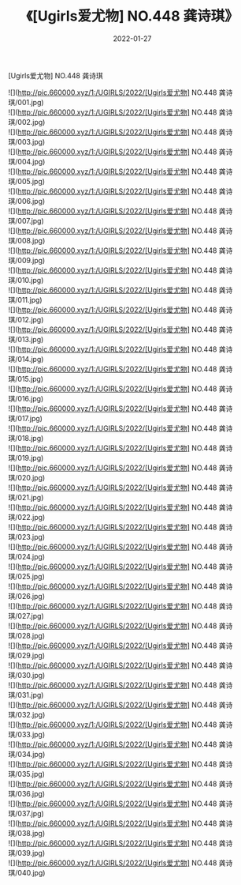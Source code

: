 ﻿---
layout: post
title:  《[Ugirls爱尤物] NO.448 龚诗琪》
date:   2022-01-27
img: http://pic.660000.xyz/1:/UGIRLS/2022/[Ugirls爱尤物] NO.448 龚诗琪/000.jpg
categories: [美女, 清纯, 唯美]
---

[Ugirls爱尤物] NO.448 龚诗琪

 ![](http://pic.660000.xyz/1:/UGIRLS/2022/[Ugirls爱尤物] NO.448 龚诗琪/001.jpg) <br>![](http://pic.660000.xyz/1:/UGIRLS/2022/[Ugirls爱尤物] NO.448 龚诗琪/002.jpg) <br>![](http://pic.660000.xyz/1:/UGIRLS/2022/[Ugirls爱尤物] NO.448 龚诗琪/003.jpg) <br>![](http://pic.660000.xyz/1:/UGIRLS/2022/[Ugirls爱尤物] NO.448 龚诗琪/004.jpg) <br>![](http://pic.660000.xyz/1:/UGIRLS/2022/[Ugirls爱尤物] NO.448 龚诗琪/005.jpg) <br>![](http://pic.660000.xyz/1:/UGIRLS/2022/[Ugirls爱尤物] NO.448 龚诗琪/006.jpg) <br>![](http://pic.660000.xyz/1:/UGIRLS/2022/[Ugirls爱尤物] NO.448 龚诗琪/007.jpg) <br>![](http://pic.660000.xyz/1:/UGIRLS/2022/[Ugirls爱尤物] NO.448 龚诗琪/008.jpg) <br>![](http://pic.660000.xyz/1:/UGIRLS/2022/[Ugirls爱尤物] NO.448 龚诗琪/009.jpg) <br>![](http://pic.660000.xyz/1:/UGIRLS/2022/[Ugirls爱尤物] NO.448 龚诗琪/010.jpg) <br>![](http://pic.660000.xyz/1:/UGIRLS/2022/[Ugirls爱尤物] NO.448 龚诗琪/011.jpg) <br>![](http://pic.660000.xyz/1:/UGIRLS/2022/[Ugirls爱尤物] NO.448 龚诗琪/012.jpg) <br>![](http://pic.660000.xyz/1:/UGIRLS/2022/[Ugirls爱尤物] NO.448 龚诗琪/013.jpg) <br>![](http://pic.660000.xyz/1:/UGIRLS/2022/[Ugirls爱尤物] NO.448 龚诗琪/014.jpg) <br>![](http://pic.660000.xyz/1:/UGIRLS/2022/[Ugirls爱尤物] NO.448 龚诗琪/015.jpg) <br>![](http://pic.660000.xyz/1:/UGIRLS/2022/[Ugirls爱尤物] NO.448 龚诗琪/016.jpg) <br>![](http://pic.660000.xyz/1:/UGIRLS/2022/[Ugirls爱尤物] NO.448 龚诗琪/017.jpg) <br>![](http://pic.660000.xyz/1:/UGIRLS/2022/[Ugirls爱尤物] NO.448 龚诗琪/018.jpg) <br>![](http://pic.660000.xyz/1:/UGIRLS/2022/[Ugirls爱尤物] NO.448 龚诗琪/019.jpg) <br>![](http://pic.660000.xyz/1:/UGIRLS/2022/[Ugirls爱尤物] NO.448 龚诗琪/020.jpg) <br>![](http://pic.660000.xyz/1:/UGIRLS/2022/[Ugirls爱尤物] NO.448 龚诗琪/021.jpg) <br>![](http://pic.660000.xyz/1:/UGIRLS/2022/[Ugirls爱尤物] NO.448 龚诗琪/022.jpg) <br>![](http://pic.660000.xyz/1:/UGIRLS/2022/[Ugirls爱尤物] NO.448 龚诗琪/023.jpg) <br>![](http://pic.660000.xyz/1:/UGIRLS/2022/[Ugirls爱尤物] NO.448 龚诗琪/024.jpg) <br>![](http://pic.660000.xyz/1:/UGIRLS/2022/[Ugirls爱尤物] NO.448 龚诗琪/025.jpg) <br>![](http://pic.660000.xyz/1:/UGIRLS/2022/[Ugirls爱尤物] NO.448 龚诗琪/026.jpg) <br>![](http://pic.660000.xyz/1:/UGIRLS/2022/[Ugirls爱尤物] NO.448 龚诗琪/027.jpg) <br>![](http://pic.660000.xyz/1:/UGIRLS/2022/[Ugirls爱尤物] NO.448 龚诗琪/028.jpg) <br>![](http://pic.660000.xyz/1:/UGIRLS/2022/[Ugirls爱尤物] NO.448 龚诗琪/029.jpg) <br>![](http://pic.660000.xyz/1:/UGIRLS/2022/[Ugirls爱尤物] NO.448 龚诗琪/030.jpg) <br>![](http://pic.660000.xyz/1:/UGIRLS/2022/[Ugirls爱尤物] NO.448 龚诗琪/031.jpg) <br>![](http://pic.660000.xyz/1:/UGIRLS/2022/[Ugirls爱尤物] NO.448 龚诗琪/032.jpg) <br>![](http://pic.660000.xyz/1:/UGIRLS/2022/[Ugirls爱尤物] NO.448 龚诗琪/033.jpg) <br>![](http://pic.660000.xyz/1:/UGIRLS/2022/[Ugirls爱尤物] NO.448 龚诗琪/034.jpg) <br>![](http://pic.660000.xyz/1:/UGIRLS/2022/[Ugirls爱尤物] NO.448 龚诗琪/035.jpg) <br>![](http://pic.660000.xyz/1:/UGIRLS/2022/[Ugirls爱尤物] NO.448 龚诗琪/036.jpg) <br>![](http://pic.660000.xyz/1:/UGIRLS/2022/[Ugirls爱尤物] NO.448 龚诗琪/037.jpg) <br>![](http://pic.660000.xyz/1:/UGIRLS/2022/[Ugirls爱尤物] NO.448 龚诗琪/038.jpg) <br>![](http://pic.660000.xyz/1:/UGIRLS/2022/[Ugirls爱尤物] NO.448 龚诗琪/039.jpg) <br>![](http://pic.660000.xyz/1:/UGIRLS/2022/[Ugirls爱尤物] NO.448 龚诗琪/040.jpg) <br>